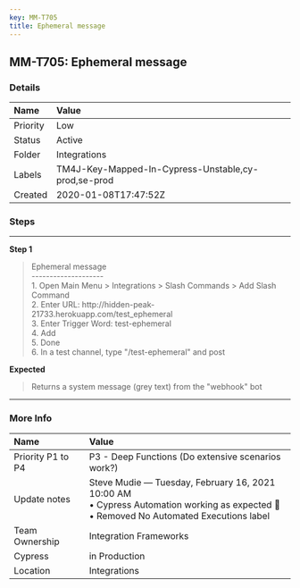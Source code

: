 ```yaml
---
key: MM-T705
title: Ephemeral message
---
```


## MM-T705: Ephemeral message

### Details

| Name     | Value                                               |
| :------- | :-------------------------------------------------- |
| Priority | Low                                                 |
| Status   | Active                                              |
| Folder   | Integrations                                        |
| Labels   | TM4J-Key-Mapped-In-Cypress-Unstable,cy-prod,se-prod |
| Created  | 2020-01-08T17:47:52Z                                |

### Steps

<hr/>

**Step 1**

> <article>Ephemeral message<br />--------------------<br />1. Open Main Menu &gt; Integrations &gt; Slash Commands &gt; Add Slash Command<br />2. Enter URL: http://hidden-peak-21733.herokuapp.com/test_ephemeral<br />3. Enter Trigger Word: test-ephemeral<br />4. Add<br />5. Done<br />6. In a test channel, type &quot;/test-ephemeral&quot; and post</article>

**Expected**

> <article>Returns a system message (grey text) from the &quot;webhook&quot; bot</article>

<hr/>

### More Info

| Name              | Value                                                                                                                                      |
| :---------------- | :----------------------------------------------------------------------------------------------------------------------------------------- |
| Priority P1 to P4 | P3 - Deep Functions (Do extensive scenarios work?)                                                                                         |
| Update notes      | Steve Mudie — Tuesday, February 16, 2021 10:00 AM<br>• Cypress Automation working as expected 🎉<br>• Removed No Automated Executions label |
| Team Ownership    | Integration Frameworks                                                                                                                     |
| Cypress           | in Production                                                                                                                              |
| Location          | Integrations                                                                                                                               |
